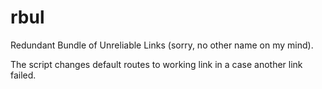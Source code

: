 # rbul
Redundant Bundle of Unreliable Links (sorry, no other name on my mind).

The script changes default routes to working link in a case another link failed.

